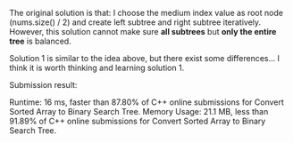 The original solution is that: I choose the medium index value as root node (nums.size() / 2) and create left subtree and 
right subtree iteratively. However, this solution cannot make sure **all subtrees** but **only the entire tree** is balanced.

Solution 1 is similar to the idea above, but there exist some differences... I think it is worth thinking and learning solution 1.

Submission result:

Runtime: 16 ms, faster than 87.80% of C++ online submissions for Convert Sorted Array to Binary Search Tree.
Memory Usage: 21.1 MB, less than 91.89% of C++ online submissions for Convert Sorted Array to Binary Search Tree.
